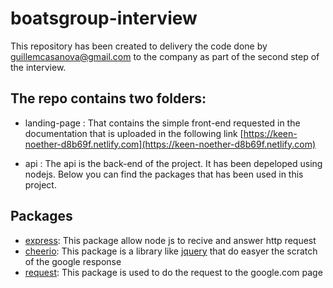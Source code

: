 # boatsgroup-interview

This repository has been created to delivery the code done by guillemcasanova@gmail.com to the company as part of the second step of the interview.

## The repo contains two folders:

- landing-page : That contains the simple front-end requested in the documentation that is uploaded in the following link [https://keen-noether-d8b69f.netlify.com](https://keen-noether-d8b69f.netlify.com)

- api : The api is the back-end of the project. It has been depeloped using nodejs. Below you can find the packages that has been used in this project.

## Packages

- [express](https://www.npmjs.com/package/express): This package allow node js to recive and answer http request
- [cheerio](https://www.npmjs.com/package/cheerio): This package is a library like [jquery](https://jquery.com) that do easyer the scratch of the google response
- [request](https://www.npmjs.com/package/request): This package is used to do the request to the google.com page